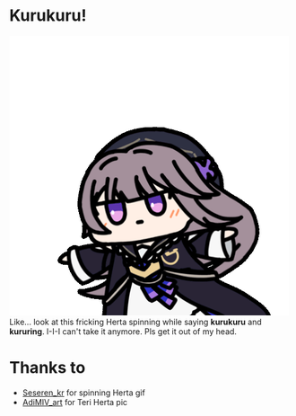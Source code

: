 # Kurukuru!
![Herta spinning](https://raw.githubusercontent.com/AozoraDev/kurukuru/main/img/herta-kurukuru.gif)
Like... look at this fricking Herta spinning while saying **kurukuru** and **kururing**.
I-I-I can't take it anymore. Pls get it out of my head.
# Thanks to
- [Seseren_kr](https://twitter.com/Seseren_kr) for spinning Herta gif
- [AdiMIV_art](https://twitter.com/AdimivA) for Teri Herta pic